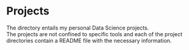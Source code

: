 # Projects

The directory entails my personal Data Science projects.  
The projects are not confined to specific tools and each of the project directories contain a README file with the necessary information.
